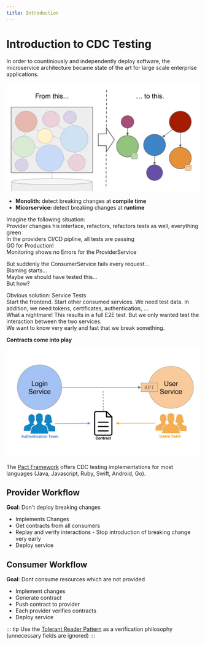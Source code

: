 ```yaml
---
title: Introduction
---
```


# Introduction to CDC Testing

In order to countiniously and independently deploy software, the microservice architecture became state of the art for large scale enterprise applications.

![architecture](microservice.jpg)
- <b>Monolith: </b>detect breaking changes at <b>compile time</b>
- <b>Micorservice: </b>detect breaking changes at <b>runtime</b>

Imagine the following situation: </br>
Provider changes his interface, refactors, refactors tests as well, everything green</br>
In the providers CI/CD pipline, all tests are passing</br>
GO for Production! </br>
Monitoring shows no Errors for the ProviderService</br>

But suddenly the ConsumerService fails every request...</br>
Blaming starts...</br>
Maybe we should have tested this...</br>
But how?</br>

Obvious solution: Service Tests  </br>
Start the frontend. Start other consumed services. We need test data. In addition, we need tokens, certificates, authentication, ...</br>
What a nightmare! This results in a full E2E test. But we only wanted test the interaction between the two services.</br>
We want to know very early and fast that we break something.

<b>Contracts come into play</b>

![teams](teams.jpg)
 

The <a href="https://docs.pact.io">Pact Framework</a> offers CDC testing implementations for most languages (Java, Javascript, Ruby, Swift, Android, Go). <br>


## Provider Workflow
<b>Goal</b>: Don't deploy breaking changes
- Implements Changes
- Get contracts from all consumers 
- Replay and verify interactions - Stop introduction of breaking change very early
- Deploy service

## Consumer Workflow
<b>Goal</b>: Dont consume resources which are not provided
- Implement changes
- Generate contract
- Push contract to provider
- Each provider verifies contracts
- Deploy service 

::: tip
Use the <a href="https://martinfowler.com/bliki/TolerantReader.html">Tolerant Reader Pattern</a> as a verification philosophy (unnecessary fields are ignored)
:::